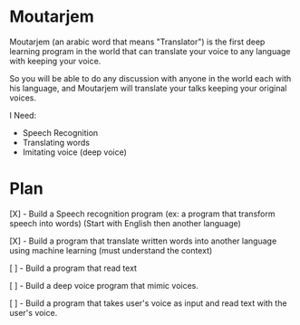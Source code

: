 # Moutarjem
Moutarjem (an arabic word that means "Translator") is the first deep learning program in the world that can translate your voice to any language with keeping your voice.

So you will be able to do any discussion with anyone in the world each with his language, and Moutarjem will translate your talks keeping your original voices.

I Need:
- Speech Recognition
- Translating words
- Imitating voice (deep voice)

# Plan
[X] - Build a Speech recognition program (ex: a program that transform speech into words) (Start with English then another language)

[X] - Build a program that translate written words into another language using machine learning (must understand the context)

[ ] - Build a program that read text

[ ] - Build a deep voice program that mimic voices.

[ ] - Build a program that takes user's voice as input and read text with the user's voice.